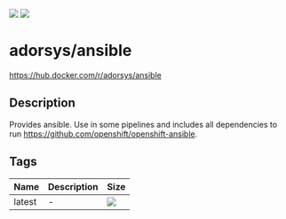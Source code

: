 [![](https://img.shields.io/docker/pulls/adorsys/ansible.svg?logo=docker&style=flat-square)](https://hub.docker.com/r/adorsys/ansible)
[![](https://img.shields.io/docker/stars/adorsys/ansible.svg?logo=docker&style=flat-square)](https://hub.docker.com/r/adorsys/ansible)

# adorsys/ansible

https://hub.docker.com/r/adorsys/ansible

## Description

Provides ansible. Use in some pipelines and includes all dependencies to run https://github.com/openshift/openshift-ansible.

## Tags

| Name | Description | Size |
| ---- | ----------- | ---- |
| latest | - | [![](https://img.shields.io/microbadger/image-size/adorsys/ansible.svg?style=flat-square)](https://microbadger.com/images/adorsys/ansible) |

